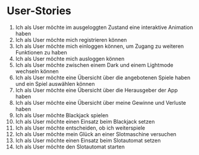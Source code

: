 # User-Stories

1. Ich als User möchte im ausgeloggten Zustand eine interaktive Animation haben
2. Ich als User möchte mich registrieren können
3. Ich als User möchte mich einloggen können, um Zugang zu weiteren Funktionen zu haben
4. Ich als User möchte mich ausloggen können
5. Ich als User möchte zwischen einem Dark und einem Lightmode wechseln können
6. Ich als User möchte eine Übersicht über die angebotenen Spiele haben und ein Spiel auswählen können
7. Ich als User möchte eine Übersicht über die Herausgeber der App haben
8. Ich als User möchte eine Übersicht über meine Gewinne und Verluste haben
9. Ich als User möchte Blackjack spielen
10. Ich als User möchte einen Einsatz beim Blackjack setzen
11. Ich als User möchte entscheiden, ob ich weiterspiele
12. Ich als User möchte mein Glück an einer Slotmaschine versuchen
13. Ich als User möchte einen Einsatz beim Slotautomat setzen
14. Ich als User möchte den Slotautomat starten